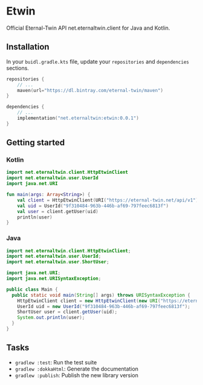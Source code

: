 # Etwin

Official Eternal-Twin API net.eternaltwin.client for Java and Kotlin.

## Installation

In your `buidl.gradle.kts` file, update your `repositories` and `dependencies` sections.

```kotlin
repositories {
    // ...
    maven(url="https://dl.bintray.com/eternal-twin/maven")
}

dependencies {
    // ...
    implementation("net.eternaltwin:etwin:0.0.1")
}
```

## Getting started

### Kotlin

```kotlin
import net.eternaltwin.client.HttpEtwinClient
import net.eternaltwin.user.UserId
import java.net.URI

fun main(args: Array<String>) {
    val client = HttpEtwinClient(URI("https://eternal-twin.net/api/v1"))
    val uid = UserId("9f310484-963b-446b-af69-797feec6813f")
    val user = client.getUser(uid)
    println(user)
}
```

### Java

```java
import net.eternaltwin.client.HttpEtwinClient;
import net.eternaltwin.user.UserId;
import net.eternaltwin.user.ShortUser;

import java.net.URI;
import java.net.URISyntaxException;

public class Main {
  public static void main(String[] args) throws URISyntaxException {
    HttpEtwinClient client = new HttpEtwinClient(new URI("https://eternal-twin.net/api/v1"));
    UserId uid = new UserId("9f310484-963b-446b-af69-797feec6813f");
    ShortUser user = client.getUser(uid);
    System.out.println(user);
  }
}
```

## Tasks

- `gradlew :test`: Run the test suite
- `gradlew :dokkaHtml`: Generate the documentation
- `gradlew :publish`: Publish the new library version
